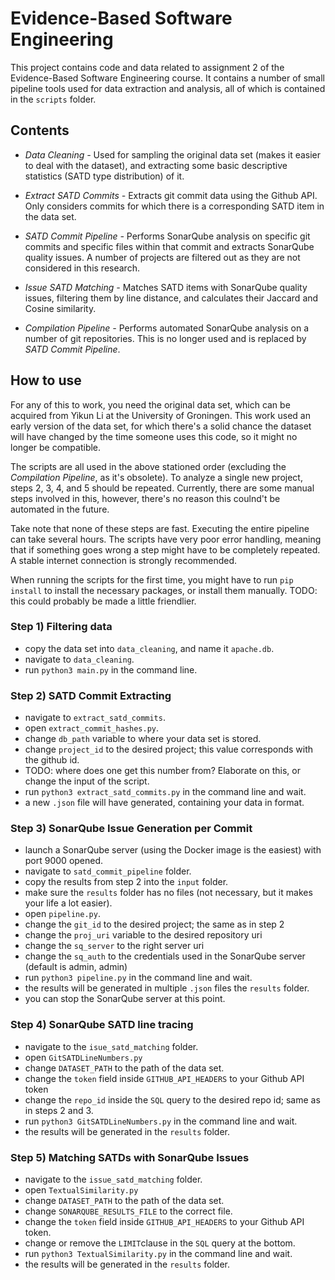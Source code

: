 # Evidence-Based Software Engineering

This project contains code and data related to assignment 2 of the Evidence-Based Software Engineering course. 
It contains a number of small pipeline tools used for data extraction and analysis, all of which is contained in the ``scripts`` folder.

## Contents 
- *Data Cleaning -* 
Used for sampling the original data set (makes it easier to deal with the dataset), and extracting some basic descriptive statistics (SATD type distribution) of it.

- *Extract SATD Commits -* 
Extracts git commit data using the Github API.
Only considers commits for which there is a corresponding SATD item in the data set.

- *SATD Commit Pipeline -* 
Performs SonarQube analysis on specific git commits and specific files within that commit and extracts SonarQube quality issues.
A number of projects are filtered out as they are not considered in this research.

- *Issue SATD Matching -* 
Matches SATD items with SonarQube quality issues, filtering them by line distance, and calculates their Jaccard and Cosine similarity. 

- *Compilation Pipeline -* 
Performs automated SonarQube analysis on a number of git repositories. 
This is no longer used and is replaced by *SATD Commit Pipeline*.

## How to use
For any of this to work, you need the original data set, which can be acquired from Yikun Li at the University of Groningen.
This work used an early version of the data set, for which there's a solid chance the dataset will have changed by the time someone uses this code, so it might no longer be compatible.

The scripts are all used in the above stationed order (excluding the *Compilation Pipeline*, as it's obsolete).
To analyze a single new project, steps 2, 3, 4, and 5 should be repeated.
Currently, there are some manual steps involved in this, however, there's no reason this coulnd't be automated in the future.

Take note that none of these steps are fast. 
Executing the entire pipeline can take several hours. 
The scripts have very poor error handling, meaning that if something goes wrong a step might have to be completely repeated.
A stable internet connection is strongly recommended.

When running the scripts for the first time, you might have to run ``pip install`` to install the necessary packages, or install them manually.
TODO: this could probably be made a little friendlier. 

### Step 1) Filtering data
- copy the data set into ``data_cleaning``, and name it ``apache.db``. 
- navigate to ``data_cleaning``.
- run ``python3 main.py`` in the command line. 

### Step 2) SATD Commit Extracting
- navigate to ``extract_satd_commits``.
- open ``extract_commit_hashes.py``.
- change ``db_path`` variable to where your data set is stored.
- change ``project_id`` to the desired project; this value corresponds with the github id.
- TODO: where does one get this number from? Elaborate on this, or change the input of the script.
- run ``python3 extract_satd_commits.py`` in the command line and wait.
- a new ``.json`` file will have generated, containing your data in format.

### Step 3) SonarQube Issue Generation per Commit
- launch a SonarQube server (using the Docker image is the easiest) with port 9000 opened.
- navigate to ``satd_commit_pipeline`` folder.
- copy the results from step 2 into the ``input`` folder.
- make sure the ``results`` folder has no files (not necessary, but it makes your life a lot easier).
- open ``pipeline.py``. 
- change the ``git_id`` to the desired project; the same as in step 2
- change the ``proj_uri`` variable to the desired repository uri
- change the ``sq_server`` to the right server uri
- change the ``sq_auth`` to the credentials used in the SonarQube server (default is admin, admin)
- run ``python3 pipeline.py`` in the command line and wait. 
- the results will be generated in multiple ``.json`` files the ``results`` folder.
- you can stop the SonarQube server at this point.

### Step 4) SonarQube SATD line tracing
- navigate to the ``isue_satd_matching`` folder. 
- open ``GitSATDLineNumbers.py``
- change ``DATASET_PATH`` to the path of the data set. 
- change the ``token`` field inside ``GITHUB_API_HEADERS`` to your Github API token
- change the ``repo_id`` inside the ``SQL`` query to the desired repo id; same as in steps 2 and 3.
- run ``python3 GitSATDLineNumbers.py`` in the command line and wait.
- the results will be generated in the ``results`` folder. 

### Step 5) Matching SATDs with SonarQube Issues
- navigate to the ``issue_satd_matching`` folder. 
- open ``TextualSimilarity.py``
- change ``DATASET_PATH`` to the path of the data set. 
- change ``SONARQUBE_RESULTS_FILE`` to the correct file. 
- change the ``token`` field inside ``GITHUB_API_HEADERS`` to your Github API token. 
- change or remove the ``LIMIT``clause in the ``SQL`` query at the bottom. 
- run ``python3 TextualSimilarity.py`` in the command line and wait. 
- the results will be generated in the ``results`` folder.
